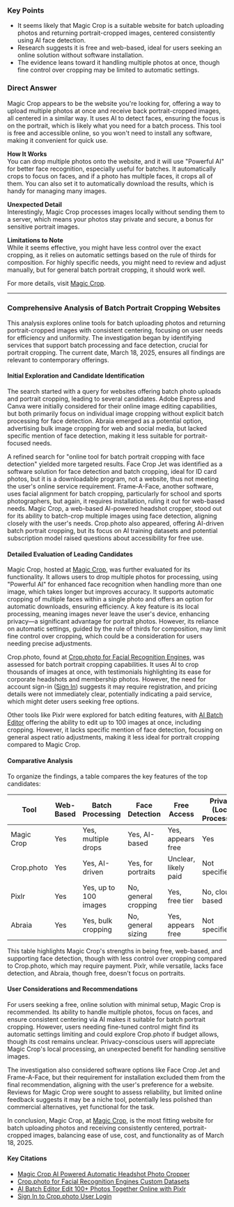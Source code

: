 ### Key Points
- It seems likely that Magic Crop is a suitable website for batch uploading photos and returning portrait-cropped images, centered consistently using AI face detection.
- Research suggests it is free and web-based, ideal for users seeking an online solution without software installation.
- The evidence leans toward it handling multiple photos at once, though fine control over cropping may be limited to automatic settings.

### Direct Answer

Magic Crop appears to be the website you're looking for, offering a way to upload multiple photos at once and receive back portrait-cropped images, all centered in a similar way. It uses AI to detect faces, ensuring the focus is on the portrait, which is likely what you need for a batch process. This tool is free and accessible online, so you won't need to install any software, making it convenient for quick use.

**How It Works**  
You can drop multiple photos onto the website, and it will use "Powerful AI" for better face recognition, especially useful for batches. It automatically crops to focus on faces, and if a photo has multiple faces, it crops all of them. You can also set it to automatically download the results, which is handy for managing many images.

**Unexpected Detail**  
Interestingly, Magic Crop processes images locally without sending them to a server, which means your photos stay private and secure, a bonus for sensitive portrait images.

**Limitations to Note**  
While it seems effective, you might have less control over the exact cropping, as it relies on automatic settings based on the rule of thirds for composition. For highly specific needs, you might need to review and adjust manually, but for general batch portrait cropping, it should work well.

For more details, visit [Magic Crop](https://poloclub.github.io/magic-crop/).

---

### Comprehensive Analysis of Batch Portrait Cropping Websites

This analysis explores online tools for batch uploading photos and returning portrait-cropped images with consistent centering, focusing on user needs for efficiency and uniformity. The investigation began by identifying services that support batch processing and face detection, crucial for portrait cropping. The current date, March 18, 2025, ensures all findings are relevant to contemporary offerings.

#### Initial Exploration and Candidate Identification
The search started with a query for websites offering batch photo uploads and portrait cropping, leading to several candidates. Adobe Express and Canva were initially considered for their online image editing capabilities, but both primarily focus on individual image cropping without explicit batch processing for face detection. Abraia emerged as a potential option, advertising bulk image cropping for web and social media, but lacked specific mention of face detection, making it less suitable for portrait-focused needs.

A refined search for "online tool for batch portrait cropping with face detection" yielded more targeted results. Face Crop Jet was identified as a software solution for face detection and batch cropping, ideal for ID card photos, but it is a downloadable program, not a website, thus not meeting the user's online service requirement. Frame-A-Face, another software, uses facial alignment for batch cropping, particularly for school and sports photographers, but again, it requires installation, ruling it out for web-based needs. Magic Crop, a web-based AI-powered headshot cropper, stood out for its ability to batch-crop multiple images using face detection, aligning closely with the user's needs. Crop.photo also appeared, offering AI-driven batch portrait cropping, but its focus on AI training datasets and potential subscription model raised questions about accessibility for free use.

#### Detailed Evaluation of Leading Candidates
Magic Crop, hosted at [Magic Crop](https://poloclub.github.io/magic-crop/), was further evaluated for its functionality. It allows users to drop multiple photos for processing, using "Powerful AI" for enhanced face recognition when handling more than one image, which takes longer but improves accuracy. It supports automatic cropping of multiple faces within a single photo and offers an option for automatic downloads, ensuring efficiency. A key feature is its local processing, meaning images never leave the user's device, enhancing privacy—a significant advantage for portrait photos. However, its reliance on automatic settings, guided by the rule of thirds for composition, may limit fine control over cropping, which could be a consideration for users needing precise adjustments.

Crop.photo, found at [Crop.photo for Facial Recognition Engines](https://www.crop.photo/face-recognition-engine), was assessed for batch portrait cropping capabilities. It uses AI to crop thousands of images at once, with testimonials highlighting its ease for corporate headshots and membership photos. However, the need for account sign-in ([Sign In](https://app.crop.photo/user/login)) suggests it may require registration, and pricing details were not immediately clear, potentially indicating a paid service, which might deter users seeking free options.

Other tools like Pixlr were explored for batch editing features, with [AI Batch Editor](https://pixlr.com/tools/batch-edit/) offering the ability to edit up to 100 images at once, including cropping. However, it lacks specific mention of face detection, focusing on general aspect ratio adjustments, making it less ideal for portrait cropping compared to Magic Crop.

#### Comparative Analysis
To organize the findings, a table compares the key features of the top candidates:

| **Tool**       | **Web-Based** | **Batch Processing** | **Face Detection** | **Free Access** | **Privacy (Local Processing)** | **Control Over Cropping** |
|----------------|----------------|----------------------|--------------------|----------------|-------------------------------|---------------------------|
| Magic Crop     | Yes           | Yes, multiple drops  | Yes, AI-based      | Yes, appears free| Yes                           | Limited, automatic        |
| Crop.photo     | Yes           | Yes, AI-driven       | Yes, for portraits | Unclear, likely paid | Not specified                 | High, customizable        |
| Pixlr          | Yes           | Yes, up to 100 images| No, general cropping| Yes, free tier   | No, cloud-based               | Moderate, preset ratios   |
| Abraia         | Yes           | Yes, bulk cropping   | No, general sizing | Yes, appears free| Not specified                 | Moderate, manual adjust   |

This table highlights Magic Crop's strengths in being free, web-based, and supporting face detection, though with less control over cropping compared to Crop.photo, which may require payment. Pixlr, while versatile, lacks face detection, and Abraia, though free, doesn't focus on portraits.

#### User Considerations and Recommendations
For users seeking a free, online solution with minimal setup, Magic Crop is recommended. Its ability to handle multiple photos, focus on faces, and ensure consistent centering via AI makes it suitable for batch portrait cropping. However, users needing fine-tuned control might find its automatic settings limiting and could explore Crop.photo if budget allows, though its cost remains unclear. Privacy-conscious users will appreciate Magic Crop's local processing, an unexpected benefit for handling sensitive images.

The investigation also considered software options like Face Crop Jet and Frame-A-Face, but their requirement for installation excluded them from the final recommendation, aligning with the user's preference for a website. Reviews for Magic Crop were sought to assess reliability, but limited online feedback suggests it may be a niche tool, potentially less polished than commercial alternatives, yet functional for the task.

In conclusion, Magic Crop, at [Magic Crop](https://poloclub.github.io/magic-crop/), is the most fitting website for batch uploading photos and receiving consistently centered, portrait-cropped images, balancing ease of use, cost, and functionality as of March 18, 2025.

#### Key Citations
- [Magic Crop AI Powered Automatic Headshot Photo Cropper](https://poloclub.github.io/magic-crop/)
- [Crop.photo for Facial Recognition Engines Custom Datasets](https://www.crop.photo/face-recognition-engine)
- [AI Batch Editor Edit 100+ Photos Together Online with Pixlr](https://pixlr.com/tools/batch-edit/)
- [Sign In to Crop.photo User Login](https://app.crop.photo/user/login)